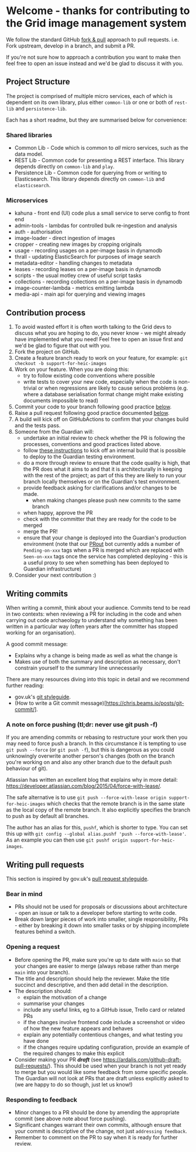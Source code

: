# Welcome - thanks for contributing to the Grid image management system

We follow the standard GitHub [fork & pull](https://help.github.com/articles/using-pull-requests/#fork--pull) approach to pull requests. i.e. Fork upstream, develop in a branch, and submit a PR.

If you're not sure how to approach a contribution you want to make then feel free to open an issue instead and we'd be glad to discuss it with you.

## Project Structure

The project is comprised of multiple micro services, each of which is dependent on its own library,
plus either `common-lib` or one or both of `rest-lib` and `persistence-lib`.

Each has a short readme, but they are summarised below for convenience:

### Shared libraries

 * Common Lib - Code which is common to _all_ micro services, such as the data model.
 * REST Lib - Common code for presenting a REST interface.  This library depends directly on `common-lib` and `play`.
 * Persistence Lib - Common code for querying from or writing to Elasticsearch. This library depends directly on `common-lib` and `elasticsearch`.

### Microservices

 * kahuna - front end (UI) code plus a small service to serve config to front end
 * admin-tools - lambdas for controlled bulk re-ingestion and analysis
 * auth - authorisation
 * image-loader - direct ingestion of images
 * cropper - creating new images by cropping originals
 * usage - recording usages on a per-image basis in dynamodb
 * thrall - updating ElasticSearch for purposes of image search
 * metadata-editor - handling changes to metadata
 * leases - recording leases on a per-image basis in dynamodb
 * scripts - the usual motley crew of useful script tasks
 * collections - recording collections on a per-image basis in dynamodb
 * image-counter-lambda - metrics emitting lambda
 * media-api - main api for querying and viewing images


## Contribution process

1. To avoid wasted effort it is often worth talking to the Grid devs to discuss what you are hoping to do, you never know - we might already have implemented what you need! Feel free to open an issue first and we'd be glad to figure that out with you.
1. Fork the project on GitHub.
1. Create a feature branch ready to work on your feature, for example: `git checkout -b support-for-heic-images`
1. Work on your feature. When you are doing this:
   - try to follow existing code conventions where possible
   - write tests to cover your new code, especially when the code is non-trivial or when regressions are likely to cause serious problems (e.g. where a database serialisation format change might make existing documents impossible to read)
1. Commit your code to your branch following good practice [below](#writing-commits).
1. Raise a pull request following good practice documented [below](#writing-pull-requests).
1. A build will kick off on GitHubActions to confirm that your changes build and the tests pass.
1. Someone from the Guardian will:
   - undertake an initial review to check whether the PR is following the processes, conventions and good practices listed above.
   - follow [these instructions](https://github.com/guardian/grid/wiki/Testing-third-party-contributions) to kick off an internal build that is possible to deploy to the Guardian testing environment.
   - do a more through review to ensure that the code quality is high, that the PR does what it aims to and that it is architecturally in keeping with the rest of the project; as part of this they are likely to run your branch locally themselves or on the Guardian's test environment.
   - provide feedback asking for clarifications and/or changes to be made.
      - when making changes please push new commits to the same branch
   - when happy, approve the PR
   - check with the committer that they are ready for the code to be merged
   - merge the PR!
   - ensure that your change is deployed into the Guardian's production environment (note that our [PRout](https://github.com/guardian/prout) bot currently adds a number of `Pending-on-xxx` tags when a PR is merged which are replaced with `Seen-on-xxx` tags once the service has completed deploying - this is a useful proxy to see when something has been deployed to Guardian infrastructure)
1. Consider your next contribution :)

## Writing commits

When writing a commit, think about your audience. Commits tend to be read in two contexts: when reviewing a PR for including in the code and when carrying out code archaeology to understand why something has been written in a particular way (often years after the committer has stopped working for an organisation).

A good commit message:
 - Explains why a change is being made as well as what the change is
 - Makes use of both the summary and description as necessary, don't constrain yourself to the summary line unnecessarily

There are many resources diving into this topic in detail and we recommend further reading:
 - gov.uk's [git styleguide](https://github.com/alphagov/styleguides/blob/master/git.md).
 - (How to write a Git commit message)[https://chris.beams.io/posts/git-commit/].

### A note on force pushing (tl;dr: never use git push -f)

If you are amending commits or rebasing to restructure your work then you may need to force push a branch. In this circumstance it is tempting to use `git push --force` (or `git push -f`), but this is dangerous as you could unknowingly overwrite another person's changes (both on the branch you're working on and also any other branch due to the default push behaviour of git).

Atlassian has written an excellent blog that explains why in more detail: https://developer.atlassian.com/blog/2015/04/force-with-lease/.

The safe alternative is to use `git push --force-with-lease origin support-for-heic-images` which checks that the remote branch is in the same state as the local copy of the remote branch. It also explicitly specifies the branch to push as by default all branches.

The author has an alias for this, `pushf`, which is shorter to type. You can set this up with `git config --global alias.pushf 'push --force-with-lease'`. As an example you can then use `git pushf origin support-for-heic-images`.

## Writing pull requests

This section is inspired by gov.uk's [pull request styleguide](https://github.com/alphagov/styleguides/blob/master/pull-requests.md).

### Bear in mind

- PRs should not be used for proposals or discussions about architecture - open an issue or talk to a developer before starting to write code.
- Break down larger pieces of work into smaller, single responsibility, PRs - either by breaking it down into smaller tasks or by shipping incomplete features behind a switch.

### Opening a request

- Before opening the PR, make sure you're up to date with `main` so that your changes are easier to merge (always rebase rather than merge `main` into your branch).
- The title and description should help the reviewer. Make the title succinct and descriptive, and then add detail in the description.
- The description should:
   - explain the motivation of a change
   - summarise your changes
   - include any useful links, eg to a GitHub issue, Trello card or related PRs
   - if the changes involve frontend code include a screenshot or video of how the new feature appears and behaves
   - explain any potentially contentious changes, and what testing you have done
   - if the changes require updating configuration, provide an example of the required changes to make this explicit
- Consider making your PR _**draft**_ (see https://ardalis.com/github-draft-pull-requests/). This should be used when your branch is not yet ready to merge but you would like some feedback from some specific people. The Guardian will not look at PRs that are draft unless explicitly asked to (we are happy to do so though, just let us know!)

### Responding to feedback

 - Minor changes to a PR should be done by amending the appropriate commit (see above note about force pushing).
 - Significant changes warrant their own commits, although ensure that your commit is descriptive of the change, not just `addressing feedback`.
 - Remember to comment on the PR to say when it is ready for further review.


